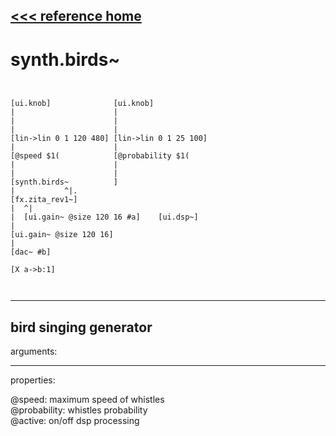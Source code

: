[<<< reference home](ceammc_lib.md)
---

# synth.birds~

```


[ui.knob]              [ui.knob]
|                      |
|                      |
|                      |
[lin->lin 0 1 120 480] [lin->lin 0 1 25 100]
|                      |
[@speed $1(            [@probability $1(
|                      |
|                      |
[synth.birds~          ]
|           ^|.
[fx.zita_rev1~]
|  ^|
|  [ui.gain~ @size 120 16 #a]    [ui.dsp~]
|
[ui.gain~ @size 120 16]
|
[dac~ #b]

[X a->b:1]

            
```
---
bird singing generator
---
arguments:


---
properties:

@speed: 
            maximum speed of whistles<br>
@probability: 
            whistles probability<br>
@active: on/off dsp
            processing<br>

